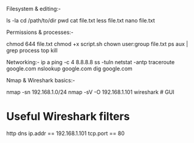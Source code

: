 Filesystem & editing:-

ls -la
cd /path/to/dir
pwd
cat file.txt
less file.txt
nano file.txt

Permissions & processes:-

chmod 644 file.txt
chmod +x script.sh
chown user:group file.txt
ps aux | grep process
top
kill <pid>


Networking:- 
ip a
ping -c 4 8.8.8.8
ss -tuln
netstat -antp
traceroute google.com
nslookup google.com
dig google.com


Nmap & Wireshark basics:-

nmap -sn 192.168.1.0/24
nmap -sV -O 192.168.1.101
wireshark # GUI
# Useful Wireshark filters
http
dns
ip.addr == 192.168.1.101
tcp.port == 80
